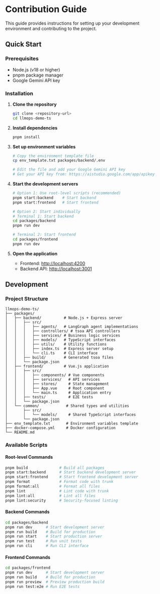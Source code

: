 # Contribution Guide

This guide provides instructions for setting up your development environment and contributing to the project.

## Quick Start

### Prerequisites

- Node.js (v18 or higher)
- pnpm package manager
- Google Gemini API key

### Installation

1. **Clone the repository**

   ```bash
   git clone <repository-url>
   cd llmops-demo-ts
   ```

2. **Install dependencies**

   ```bash
   pnpm install
   ```

3. **Set up environment variables**

   ```bash
   # Copy the environment template file
   cp env_template.txt packages/backend/.env

   # Edit the file and add your Google Gemini API key
   # Get your API key from: https://aistudio.google.com/app/apikey
   ```

4. **Start the development servers**

   ```bash
   # Option 1: Use root-level scripts (recommended)
   pnpm start:backend    # Start backend
   pnpm start:frontend   # Start frontend

   # Option 2: Start individually
   # Terminal 1: Start backend
   cd packages/backend
   pnpm run dev

   # Terminal 2: Start frontend
   cd packages/frontend
   pnpm run dev
   ```

5. **Open the application**
   - Frontend: <http://localhost:4200>
   - Backend API: <http://localhost:3001>

## Development

### Project Structure

```text
llmops-demo-ts/
├── packages/
│   ├── backend/          # Node.js + Express server
│   │   ├── src/
│   │   │   ├── agents/   # LangGraph agent implementations
│   │   │   ├── controllers/ # tsoa API controllers
│   │   │   ├── services/ # Business logic services
│   │   │   ├── models/   # TypeScript interfaces
│   │   │   ├── utils/    # Utility functions
│   │   │   ├── index.ts  # Express server setup
│   │   │   └── cli.ts    # CLI interface
│   │   ├── build/        # Generated tsoa files
│   │   └── package.json
│   ├── frontend/         # Vue.js application
│   │   ├── src/
│   │   │   ├── components/ # Vue components
│   │   │   ├── services/   # API services
│   │   │   ├── stores/     # State management
│   │   │   ├── App.vue     # Root component
│   │   │   └── main.ts     # Application entry
│   │   ├── tests/          # E2E tests
│   │   └── package.json
│   └── common/            # Shared types and utilities
│       ├── src/
│       │   └── models/     # Shared TypeScript interfaces
│       └── package.json
├── env_template.txt       # Environment variables template
├── docker-compose.yml     # Docker configuration
└── README.md
```

### Available Scripts

#### Root-level Commands

```bash
pnpm build              # Build all packages
pnpm start:backend      # Start backend development server
pnpm start:frontend     # Start frontend development server
pnpm format             # Format code with trunk
pnpm format:all         # Format all files
pnpm lint               # Lint code with trunk
pnpm lint:all           # Lint all files
pnpm lint:security      # Security-focused linting
```

#### Backend Commands

```bash
cd packages/backend
pnpm run dev      # Start development server
pnpm run build    # Build for production
pnpm run start    # Start production server
pnpm run test     # Run unit tests
pnpm run cli      # Run CLI interface
```

#### Frontend Commands

```bash
cd packages/frontend
pnpm run dev      # Start development server
pnpm run build    # Build for production
pnpm run preview  # Preview production build
pnpm run test:e2e # Run E2E tests
```
